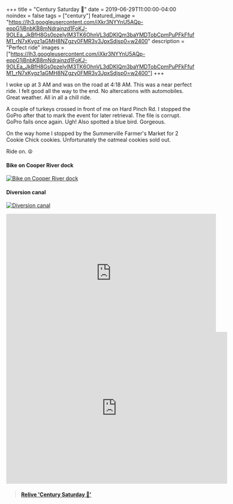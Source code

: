 +++
title =  "Century Saturday 💯"
date = 2019-06-29T11:00:00-04:00
noindex = false
tags = ["century"]
featured_image = "https://lh3.googleusercontent.com/iXkr3NYYnU5AQp-eppG1jBnbKB8mNdrajnzd1FoKJ-9OLEa_JkBfH8Gs0pzeIyIM3TK6OhnVL3dDKIQm3baYMDTobCpmPuPFkFfufM1_rN7xKygz1aGMH8NZgzy0FMR3v3JpxSdjsp0=w2400"
description = "Perfect ride"
images = ["https://lh3.googleusercontent.com/iXkr3NYYnU5AQp-eppG1jBnbKB8mNdrajnzd1FoKJ-9OLEa_JkBfH8Gs0pzeIyIM3TK6OhnVL3dDKIQm3baYMDTobCpmPuPFkFfufM1_rN7xKygz1aGMH8NZgzy0FMR3v3JpxSdjsp0=w2400"]
+++

I woke up at 3 AM and was on the road at 4:18 AM. This was a near perfect ride. I felt good all the way to the end. No altercations with automobiles. Great weather. All in all a chill ride.

A couple of turkeys crossed in front of me on Hard Pinch Rd. I stopped the GoPro after that to mark the event for later retrieval. The file is corrupt. GoPro fails once again. Ugh! Also spotted a blue bird. Gorgeous.

On the way home I stopped by the Summerville Farmer's Market for 2 Cookie Chick cookies. Unfortunately the oatmeal cookies sold out.

Ride on. ☮

#### Bike on Cooper River dock
[![Bike on Cooper River dock](https://lh3.googleusercontent.com/JRb4BXdC3XPUDcs-8RLRqLBhk6LSmlKK7tGdAgnS0JJtNZ-oUIwwhOC33zQiXVRafTxyPWFFLu_8imnHjnVoRoBG5YlSEkuR-cHqxCalH--9UdQ7bOm2MPtzfSfoDr1uWNkh89ObaZ0=w2400)](https://lh3.googleusercontent.com/JRb4BXdC3XPUDcs-8RLRqLBhk6LSmlKK7tGdAgnS0JJtNZ-oUIwwhOC33zQiXVRafTxyPWFFLu_8imnHjnVoRoBG5YlSEkuR-cHqxCalH--9UdQ7bOm2MPtzfSfoDr1uWNkh89ObaZ0=w2400)

#### Diversion canal
[![Diversion canal](https://lh3.googleusercontent.com/nozYNXci5HfKgV7bwzT8zr3faJeUTKj3ZnVJshUyI-N3A_zGlnt7dZfj36oHlblmIQjzpKeIW--oYvVLp8Uph1XPyKhFqDFWWckyD5wdvhSbFYsOHXOCEWc9JrQQaswpau_1yIhUMFM=w2400)](https://lh3.googleusercontent.com/nozYNXci5HfKgV7bwzT8zr3faJeUTKj3ZnVJshUyI-N3A_zGlnt7dZfj36oHlblmIQjzpKeIW--oYvVLp8Uph1XPyKhFqDFWWckyD5wdvhSbFYsOHXOCEWc9JrQQaswpau_1yIhUMFM=w2400)

<iframe width="560" height="315" src="https://www.youtube.com/embed/0QHoMX-bIj8" frameborder="0" allow="accelerometer; autoplay; encrypted-media; gyroscope; picture-in-picture" allowfullscreen></iframe>

<iframe height='405' width='590' frameborder='0' allowtransparency='true' scrolling='no' src='https://www.strava.com/activities/2490140302/embed/6dd98ffe9b3c735eaa796fd6efd66a5124ebf2e8'></iframe>

<blockquote class="embedly-card" data-card-controls="0" data-card-key="f1631a41cb254ca5b035dc5747a5bd75"><h4><a href="https://www.relive.cc/view/2490140302?r=embed-site">Relive 'Century Saturday 💯'</a></h4></blockquote>
        <script async src="https://cdn.embedly.com/widgets/platform.js" charset="UTF-8"></script>
